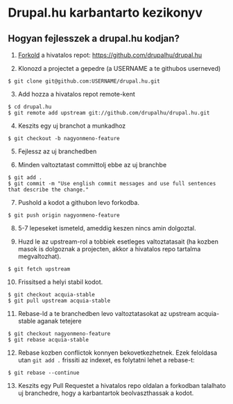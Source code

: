 # Drupal.hu karbantarto kezikonyv

## Hogyan fejlesszek a drupal.hu kodjan?

1. [Forkold](http://help.github.com/fork-a-repo/) a hivatalos repot: https://github.com/drupalhu/drupal.hu

2. Klonozd a projectet a gepedre (a USERNAME a te githubos userneved)

```
$ git clone git@github.com:USERNAME/drupal.hu.git
```

3. Add hozza a hivatalos repot remote-kent

```
$ cd drupal.hu
$ git remote add upstream git://github.com/drupalhu/drupal.hu.git
```

4. Keszits egy uj branchot a munkadhoz

```
$ git checkout -b nagyonmeno-feature
```

5. Fejlessz az uj branchedben

6. Minden valtoztatast committolj ebbe az uj branchbe

```
$ git add .
$ git commit -m "Use english commit messages and use full sentences that describe the change."
```

7. Pushold a kodot a githubon levo forkodba.

```
$ git push origin nagyonmeno-feature
```

8. 5-7 lepeseket ismeteld, ameddig keszen nincs amin dolgoztal.

9. Huzd le az upstream-rol a tobbiek esetleges valtoztatasait (ha kozben masok is dolgoznak a projecten, akkor a hivatalos repo tartalma megvaltozhat).

```
$ git fetch upstream
```

10. Frissitsed a helyi stabil kodot.

```
$ git checkout acquia-stable
$ git pull upstream acquia-stable
```

11. Rebase-ld a te branchedben levo valtoztatasokat az upstream acquia-stable aganak tetejere

```
$ git checkout nagyonmeno-feature
$ git rebase acquia-stable
```

12. Rebase kozben conflictok konnyen bekovetkezhetnek. Ezek feloldasa utan ``git add .`` frissiti az indexet, es folytatni lehet a rebase-t:

```
$ git rebase --continue
```

13. Keszits egy Pull Requestet a hivatalos repo oldalan a forkodban talalhato uj branchedre, hogy a karbantartok beolvaszthassak a kodot.
